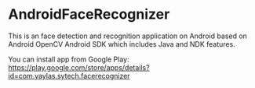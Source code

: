 AndroidFaceRecognizer
=====================

This is an face detection and recognition application on Android based on Android OpenCV Android SDK which includes Java and NDK features.

You can install app from Google Play:  https://play.google.com/store/apps/details?id=com.yaylas.sytech.facerecognizer
